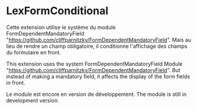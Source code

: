 # LexFormConditional

Cette extension utilise le système du module FormDependentMandatoryField  "https://github.com/cliffparnitzky/FormDependentMandatoryField".
Mais au lieu de rendre un champ obligatoire, il conditionne l'affichage des champs du formulaire en front.


This extension uses the system FormDependentMandatoryField Module "https://github.com/cliffparnitzky/FormDependentMandatoryField".
But instead of making a mandatory field, it affects the display of the form fields in front.


Le module est encore en version de développement.
The module is still in development version.
